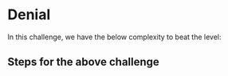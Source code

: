 
# Denial

In this challenge, we have the below complexity to beat the level:





## Steps for the above challenge
